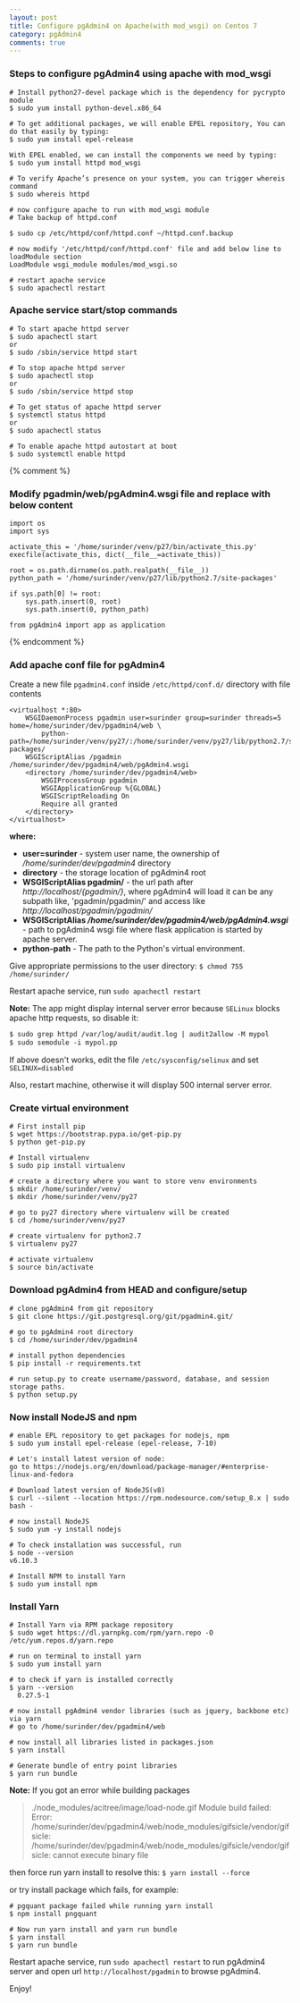 ```yaml
---
layout: post
title: Configure pgAdmin4 on Apache(with mod_wsgi) on Centos 7
category: pgAdmin4
comments: true
---
```


### Steps to configure pgAdmin4 using apache with mod_wsgi

```
# Install python27-devel package which is the dependency for pycrypto module
$ sudo yum install python-devel.x86_64

# To get additional packages, we will enable EPEL repository, You can do that easily by typing:
$ sudo yum install epel-release

With EPEL enabled, we can install the components we need by typing:
$ sudo yum install httpd mod_wsgi

# To verify Apache’s presence on your system, you can trigger whereis command
$ sudo whereis httpd

# now configure apache to run with mod_wsgi module
# Take backup of httpd.conf

$ sudo cp /etc/httpd/conf/httpd.conf ~/httpd.conf.backup

# now modify '/etc/httpd/conf/httpd.conf' file and add below line to loadModule section
LoadModule wsgi_module modules/mod_wsgi.so

# restart apache service
$ sudo apachectl restart
```

### Apache service start/stop commands

```
# To start apache httpd server
$ sudo apachectl start
or
$ sudo /sbin/service httpd start

# To stop apache httpd server
$ sudo apachectl stop
or
$ sudo /sbin/service httpd stop

# To get status of apache httpd server
$ systemctl status httpd
or
$ sudo apachectl status

# To enable apache httpd autostart at boot
$ sudo systemctl enable httpd
```
{% comment %}
### Modify pgadmin/web/pgAdmin4.wsgi file and replace with below content
```
import os
import sys

activate_this = '/home/surinder/venv/p27/bin/activate_this.py'
execfile(activate_this, dict(__file__=activate_this))

root = os.path.dirname(os.path.realpath(__file__))
python_path = '/home/surinder/venv/p27/lib/python2.7/site-packages'

if sys.path[0] != root:
    sys.path.insert(0, root)
    sys.path.insert(0, python_path)

from pgAdmin4 import app as application
```
{% endcomment %}

### Add apache conf file for pgAdmin4
Create a new file `pgadmin4.conf` inside `/etc/httpd/conf.d/` directory with file contents

```
<virtualhost *:80>
    WSGIDaemonProcess pgadmin user=surinder group=surinder threads=5 home=/home/surinder/dev/pgadmin4/web \
        python-path=/home/surinder/venv/py27/:/home/surinder/venv/py27/lib/python2.7/site-packages/
    WSGIScriptAlias /pgadmin /home/surinder/dev/pgadmin4/web/pgAdmin4.wsgi
    <directory /home/surinder/dev/pgadmin4/web>
        WSGIProcessGroup pgadmin
        WSGIApplicationGroup %{GLOBAL}
        WSGIScriptReloading On
        Require all granted
    </directory>
</virtualhost>
```

**where:**

  - **user=surinder** - system user name, the ownership of _/home/surinder/dev/pgadmin4_ directory
  - **directory** - the storage location of pgAdmin4 root
  - **WSGIScriptAlias pgadmin/** - the url path after *http://localhost/{pgadmin/}*, where pgAdmin4 will load
  it can be any subpath like, 'pgadmin/pgadmin/' and access like *http://localhost/pgadmin/pgadmin/*
  - **WSGIScriptAlias _/home/surinder/dev/pgadmin4/web/pgAdmin4.wsgi_** - path to pgAdmin4 wsgi file where
    flask application is started by apache server.
  - **python-path** - The path to the Python's virtual environment. 

Give appropriate permissions to the user directory:
`$ chmod 755 /home/surinder/`

Restart apache service, run `sudo apachectl restart`

**Note:** The app might display internal server error because `SELinux` blocks apache http requests, so disable it:

``` html
$ sudo grep httpd /var/log/audit/audit.log | audit2allow -M mypol
$ sudo semodule -i mypol.pp
```
If above doesn't works, edit the file `/etc/sysconfig/selinux` and set `SELINUX=disabled`

Also, restart machine, otherwise it will display 500 internal server error.


### Create virtual environment

```
# First install pip
$ wget https://bootstrap.pypa.io/get-pip.py
$ python get-pip.py

# Install virtualenv
$ sudo pip install virtualenv

# create a directory where you want to store venv environments
$ mkdir /home/surinder/venv/
$ mkdir /home/surinder/venv/py27

# go to py27 directory where virtualenv will be created
$ cd /home/surinder/venv/py27

# create virtualenv for python2.7
$ virtualenv py27

# activate virtualenv
$ source bin/activate
```

### Download pgAdmin4 from HEAD and configure/setup

```
# clone pgAdmin4 from git repository
$ git clone https://git.postgresql.org/git/pgadmin4.git/

# go to pgAdmin4 root directory
$ cd /home/surinder/dev/pgadmin4

# install python dependencies
$ pip install -r requirements.txt

# run setup.py to create username/password, database, and session storage paths.
$ python setup.py
```

### Now install NodeJS and npm

```
# enable EPL repository to get packages for nodejs, npm
$ sudo yum install epel-release (epel-release, 7-10)

# Let's install latest version of node:
go to https://nodejs.org/en/download/package-manager/#enterprise-linux-and-fedora

# Download latest version of NodeJS(v8)
$ curl --silent --location https://rpm.nodesource.com/setup_8.x | sudo bash -

# now install NodeJS
$ sudo yum -y install nodejs

# To check installation was successful, run
$ node --version
v6.10.3

# Install NPM to install Yarn
$ sudo yum install npm
```

### Install Yarn

```
# Install Yarn via RPM package repository
$ sudo wget https://dl.yarnpkg.com/rpm/yarn.repo -O /etc/yum.repos.d/yarn.repo

# run on terminal to install yarn
$ sudo yum install yarn

# to check if yarn is installed correctly
$ yarn --version
  0.27.5-1

# now install pgAdmin4 vendor libraries (such as jquery, backbone etc) via yarn
# go to /home/surinder/dev/pgadmin4/web

# now install all libraries listed in packages.json
$ yarn install

# Generate bundle of entry point libraries
$ yarn run bundle
```

**Note:** If you got an error while building packages

> ./node_modules/acitree/image/load-node.gif
> Module build failed: Error: /home/surinder/dev/pgadmin4/web/node_modules/gifsicle/vendor/gifsicle: /home/surinder/dev/pgadmin4/web/node_modules/gifsicle/vendor/gifsicle: cannot execute binary file

then force run yarn install to resolve this:
`$ yarn install --force`

or try install package which fails, for example:

```
# pgquant package failed while running yarn install
$ npm install pngquant

# Now run yarn install and yarn run bundle
$ yarn install
$ yarn run bundle
```

Restart apache service, run `sudo apachectl restart` to run pgAdmin4 server and
open url `http://localhost/pgadmin` to browse pgAdmin4.

Enjoy!
